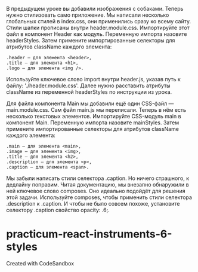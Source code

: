 В предыдущем уроке вы добавили изображения с собаками. Теперь нужно стилизовать само приложение. Мы написали несколько глобальных стилей в index.css, они применились сразу ко всему сайту.
Стили шапки прописаны внутри header.module.css. Импортируйте этот файл в компонент Header как модуль. Переменную импорта назовите headerStyles. Затем примените импортированные селекторы для атрибутов className каждого элемента:

    .header — для элемента <header>,
    .title — для элемента <h1>,
    .logo — для элемента <img />.

Используйте ключевое слово import внутри header.js, указав путь к файлу: './header.module.css'.
Далее нужно расставить атрибуты className из переменной headerStyles по инструкции из урока.

Для файла компонента Main мы добавили ещё один CSS-файл — main.module.css. Сам файл main.js мы переписали. Теперь в нём есть несколько текстовых элементов.
Импортируйте CSS-модуль main в компонент Main. Переменную импорта назовите mainStyles. Затем примените импортированные селекторы для атрибутов className каждого элемента:

    .main — для элемента <main>,
    .image — для элемента <img>,
    .title — для элемента <h2>,
    .description — для элемента <p>,
    .caption — для элемента <span>.

Мы забыли написать стили селектора .caption. Но ничего страшного, к дедлайну поправим. Читая документацию, мы внезапно обнаружили в ней ключевое слово composes. Оно идеально подойдёт для решения этой задачи. Используйте composes, чтобы применить стили селектора .description к .caption. И чтобы не было совсем похоже, установите селектору .caption свойство opacity: .6;.

# practicum-react-instruments-6-styles
Created with CodeSandbox
